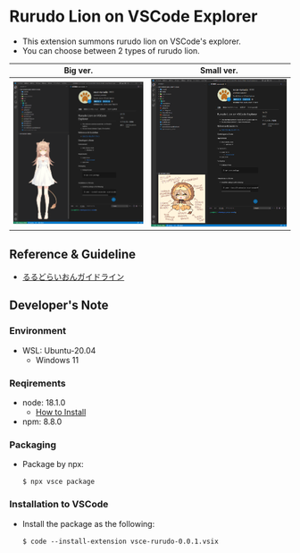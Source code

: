 # Rurudo Lion on VSCode Explorer
- This extension summons rurudo lion on VSCode's explorer.
- You can choose between 2 types of rurudo lion.

|Big ver.|Small ver.|
|---|---|
|![](media/vsce-rurudo_001.png)|![](media/vsce-rurudo_002.png)|

## Reference & Guideline
- [るるどらいおんガイドライン](https://www.fanbox.cc/@rurudot/posts/3802639)

## Developer's Note

### Environment
- WSL: Ubuntu-20.04
  - Windows 11

### Reqirements
- node: 18.1.0
  - [How to Install](https://docs.microsoft.com/ja-jp/windows/dev-environment/javascript/nodejs-on-wsl)
- npm: 8.8.0

### Packaging
- Package by npx:
  ```
  $ npx vsce package
  ```

### Installation to VSCode
- Install the package as the following:
  ```
  $ code --install-extension vsce-rurudo-0.0.1.vsix
  ```
